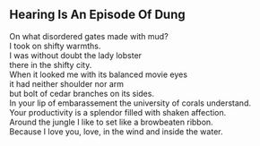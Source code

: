 Hearing Is An Episode Of Dung
-----------------------------
On what disordered gates made with mud?  
I took on shifty warmths.  
I was without doubt the lady lobster  
there in the shifty city.  
When it looked me with its balanced movie eyes  
it had neither shoulder nor arm  
but bolt of cedar branches on its sides.  
In your lip of embarassement the university of corals understand.  
Your productivity is a splendor filled with shaken affection.  
Around the jungle I like to set like a browbeaten ribbon.  
Because I love you, love, in the wind and inside the water.  
